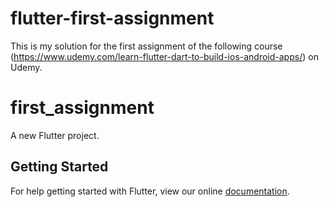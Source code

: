 # flutter-first-assignment
This is my solution for the first assignment of the following course (https://www.udemy.com/learn-flutter-dart-to-build-ios-android-apps/) on Udemy.

# first_assignment

A new Flutter project.

## Getting Started

For help getting started with Flutter, view our online
[documentation](https://flutter.io/).